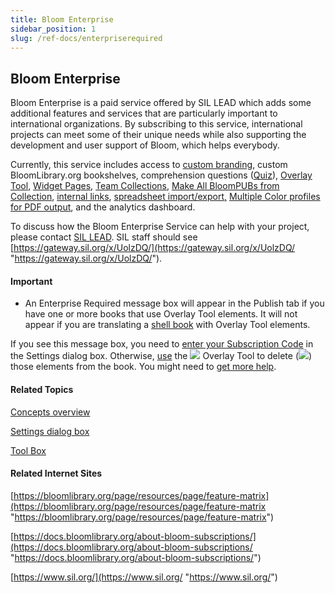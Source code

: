 ```yaml
---
title: Bloom Enterprise
sidebar_position: 1
slug: /ref-docs/enterpriserequired
---
```


## Bloom Enterprise

Bloom Enterprise is a paid service offered by SIL LEAD which adds some additional features and services that are particularly important to international organizations. By subscribing to this service, international projects can meet some of their unique needs while also supporting the development and user support of Bloom, which helps everybody.

Currently, this service includes access to [custom branding](Custom_Branding.md), custom BloomLibrary.org bookshelves, comprehension questions ([Quiz](../../../Concepts/QuizPage.md)), [Overlay Tool](../Overlay_Tool/Overlay_Tool_overview.md), [Widget Pages](../../../Concepts/Widget_Page.md), [Team Collections](../../../Concepts/Team_Collection.md), [Make All BloomPUBs from Collection](../../Publish_tasks/Make_All_BloomPUBS_from_Collection.md), [internal links](../Copy_and_paste_internal_link.md), [spreadsheet import/export,](../../../User_Interface/Tabs/Collections_tab_commands.md) [Multiple Color profiles for PDF output](../../Publish_tasks/Multiple_color_profiles_for_PDF_output.md), and the analytics dashboard.

To discuss how the Bloom Enterprise Service can help with your project, please contact [SIL LEAD](https://www.sil-lead.org/bloom-enterprise/ "https://www.sil-lead.org/bloom-enterprise/"). SIL staff should see [https://gateway.sil.org/x/UolzDQ/](https://gateway.sil.org/x/UolzDQ/ "https://gateway.sil.org/x/UolzDQ/").

#### Important

-   An Enterprise Required message box will appear in the Publish tab if you have one or more books that use Overlay Tool elements. It will not appear if you are translating a [shell book](../../../Concepts/Shell_book.md) with Overlay Tool elements.
    

If you see this message box, you need to [enter your Subscription Code](../../Basic_tasks/Enter_Subscription_Code.md) in the Settings dialog box. Otherwise, [use](../Overlay_Tool/Using_the_Overlay_Tool.md) the ![](/ref-docs-assets/images/Tasks/Edit_tasks/Overlay_Tool/Overlay%20Tool%20Icon.png) Overlay Tool to delete (![](/ref-docs-assets/images/Tasks/Edit_tasks/Overlay_Tool/DeleteBubble.png)) those elements from the book. You might need to [get more help](../../../Overview/Get_More_Help.md).

#### Related Topics

[Concepts overview](../../../Concepts/Concepts_overview.md)

[Settings dialog box](../../../User_Interface/Dialog_boxes/Settings_dialog_box.md)

[Tool Box](../../../Concepts/Tool_Box.md)

#### Related Internet Sites

[https://bloomlibrary.org/page/resources/page/feature-matrix](https://bloomlibrary.org/page/resources/page/feature-matrix "https://bloomlibrary.org/page/resources/page/feature-matrix")

[https://docs.bloomlibrary.org/about-bloom-subscriptions/](https://docs.bloomlibrary.org/about-bloom-subscriptions/ "https://docs.bloomlibrary.org/about-bloom-subscriptions/")

[https://www.sil.org/](https://www.sil.org/ "https://www.sil.org/")